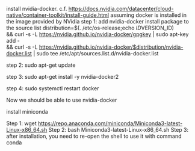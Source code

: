 install nvidia-docker. c.f. https://docs.nvidia.com/datacenter/cloud-native/container-toolkit/install-guide.html
assuming docker is installed in the image provided by NVidia
step 1: add nvidia-docker install package to the source list
  distribution=$(. /etc/os-release;echo $ID$VERSION_ID) \
   && curl -s -L https://nvidia.github.io/nvidia-docker/gpgkey | sudo apt-key add - \
   && curl -s -L https://nvidia.github.io/nvidia-docker/$distribution/nvidia-docker.list | sudo tee /etc/apt/sources.list.d/nvidia-docker.list

step 2: sudo apt-get update

step 3: sudo apt-get install -y nvidia-docker2

step 4: sudo systemctl restart docker

Now we should be able to use nvidia-docker


install miniconda

Step 1: wget https://repo.anaconda.com/miniconda/Miniconda3-latest-Linux-x86_64.sh
Step 2: bash Miniconda3-latest-Linux-x86_64.sh 
Step 3: after installation, you need to re-open the shell to use it with command conda
